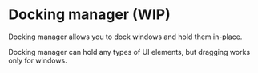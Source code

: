 # Docking manager (WIP)

Docking manager allows you to dock windows and hold them in-place.

Docking manager can hold any types of UI elements, but dragging works only
for windows.